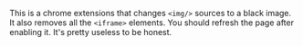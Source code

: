 This is a chrome extensions that changes `<img/>` sources to a black image.
It also removes all the `<iframe>` elements.
You should refresh the page after enabling it.
It's pretty useless to be honest.
